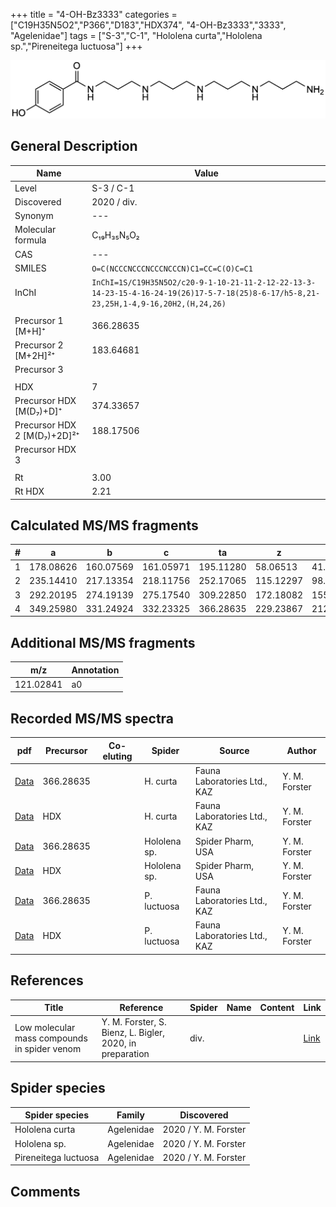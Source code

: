+++
title = "4-OH-Bz3333"
categories = ["C19H35N5O2","P366","D183","HDX374",
"4-OH-Bz3333","3333",
"Agelenidae"]
tags = ["S-3","C-1",
"Hololena curta","Hololena sp.","Pireneitega luctuosa"]
+++

![](/img/4-OH-Bz3333.png)

## General Description

| Name                       | Value              |
|----------------------------|--------------------|
| Level                      | S-3 / C-1          |
| Discovered                 | 2020 / div.  |
| Synonym                    | ---                |
| Molecular formula          | C₁₉H₃₅N₅O₂                   |
| CAS                        | ---                |
| SMILES | `O=C(NCCCNCCCNCCCNCCCN)C1=CC=C(O)C=C1`  |
| InChI  | `InChI=1S/C19H35N5O2/c20-9-1-10-21-11-2-12-22-13-3-14-23-15-4-16-24-19(26)17-5-7-18(25)8-6-17/h5-8,21-23,25H,1-4,9-16,20H2,(H,24,26)`  |
|                            |                    |
| Precursor 1 [M+H]⁺         | 366.28635                   |
| Precursor 2 [M+2H]²⁺       | 183.64681                   |
| Precursor 3                |                    |
|                            |                    |
| HDX                        | 7                   |
| Precursor HDX   [M(D₇)+D]⁺   | 374.33657                   |
| Precursor HDX 2 [M(D₇)+2D]²⁺ | 188.17506                   |
| Precursor HDX 3            |                    |
|                            |                    |
| Rt                         | 3.00                   |
| Rt HDX                     | 2.21                   |

## Calculated MS/MS fragments

| # | a         | b         | c         | ta        | z         | y         | tz        |
|---|-----------|-----------|-----------|-----------|-----------|-----------|-----------|
| 1 | 178.08626 | 160.07569 | 161.05971 | 195.11280 | 58.06513 | 41.03858 | 75.09167 |
| 2 | 235.14410 | 217.13354 | 218.11756 | 252.17065 | 115.12297 | 98.09643 | 132.14952 |
| 3 | 292.20195 | 274.19139 | 275.17540 | 309.22850 | 172.18082 | 155.15428 | 189.20737 |
| 4 | 349.25980 | 331.24924 | 332.23325 | 366.28635 | 229.23867 | 212.21212 | 246.26522 |

## Additional MS/MS fragments

| m/z | Annotation |
|-----|------------|
| 121.02841 | a0         |

## Recorded MS/MS spectra

| pdf                                             | Precursor | Co-eluting | Spider      | Source                       | Author        |
|-------------------------------------------------|-----------|------------|-------------|------------------------------|---------------|
| [Data](/pdf/H-curta/366_4-OH-Bz3333_Hc.pdf) | 366.28635 |           | H. curta | Fauna Laboratories Ltd., KAZ | Y. M. Forster |
| [Data](/pdf/H-curta/366_4-OH-Bz3333_Hc_HDX.pdf) | HDX |           | H. curta | Fauna Laboratories Ltd., KAZ | Y. M. Forster |
| [Data](/pdf/Hololena-sp/366_4-OH-Bz3333_Ho-sp.pdf) | 366.28635 |           | Hololena sp. | Spider Pharm, USA | Y. M. Forster |
| [Data](/pdf/Hololena-sp/366_4-OH-Bz3333_Ho-sp_HDX.pdf) | HDX |           | Hololena sp. | Spider Pharm, USA | Y. M. Forster |
| [Data](/pdf/P-luctuosa/366_4-OH-Bz3333_Pl.pdf) | 366.28635 |           | P. luctuosa | Fauna Laboratories Ltd., KAZ | Y. M. Forster |
| [Data](/pdf/P-luctuosa/366_4-OH-Bz3333_Pl_HDX.pdf) | HDX |           | P. luctuosa | Fauna Laboratories Ltd., KAZ | Y. M. Forster |


## References

| Title | Reference | Spider | Name | Content | Link |
|-------|-----------|--------|------|---------|------|
| Low molecular mass compounds in spider venom      | Y. M. Forster, S. Bienz, L. Bigler, 2020, in preparation          | div.       |   |   | [Link](unknown) |

## Spider species

| Spider species     | Family     | Discovered           |
|--------------------|------------|----------------------|
| Hololena curta | Agelenidae | 2020 / Y. M. Forster |
| Hololena sp. | Agelenidae | 2020 / Y. M. Forster |
| Pireneitega luctuosa | Agelenidae | 2020 / Y. M. Forster |


## Comments